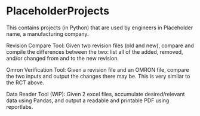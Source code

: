 # PlaceholderProjects
This contains projects (in Python) that are used by engineers in Placeholder name, a manufacturing company.

Revision Compare Tool:
Given two revision files (old and new), compare and compile the differences between the two: list all of the 
added, removed, and/or changed from and to the new revision.

Omron Verification Tool:
Given a revision file and an OMRON file, compare the two inputs and output the changes there may be. This is very similar to 
the RCT above.

Data Reader Tool (WIP):
Given 2 excel files, accumulate desired/relevant data using Pandas, and output a readable and printable PDF using reportlabs.
